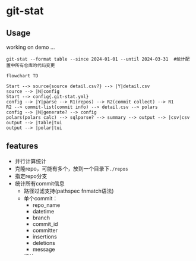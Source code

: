 # git-stat

## Usage

working on demo ...

```shell
git-stat --format table --since 2024-01-01 --until 2024-03-31  #统计配置中所有仓库的代码变更
```

```mermaid
flowchart TD

Start --> source{source detail.csv?} --> |Y|detail.csv
source --> |N|config
Start --> config{.git-stat.yml}
config --> |Y|parse --> R1(repos) --> R2(commit collect) --> R1
R2 --> commit-list(commit info) --> detail.csv --> polars
config --> |N|generate? --> config
polars(polars calc) --> sqlparse? --> summary --> output --> |csv|csv
output --> |table|tui
output --> |polar|tui
```

## features

- 并行计算统计
- 克隆repo，可能有多个，放到一个目录下`./repos`
- 指定repo分支
- 统计所有commit信息
  - 路径过滤支持(pathspec fnmatch语法)
  - 单个commit：
    - repo_name
    - datetime
    - branch
    - commit_id
    - committer
    - insertions
    - deletions
    - message
  - 统计
    - 作者alias聚合
    - insertions/deletions sum
    - 时间过滤
    - 输出一份detail文件作为过程
  - 支持MR识别（这部分代码不应统计，如果一个commit parent_count > 1，则应该是合并commit）
  - [ ] polars 加载和计算detail.csv：交互式的，下面展示结果，上面input输入信息
- output
  - csv
  - tui(ratatui)
    - table
    - [ ] graph

## 交叉编译

要在MacOS上使用Cargo交叉编译Windows程序，您需要确保已经安装了对应的目标工具链，并在构建时指定正确的目标平台。以下是详细步骤：

### 安装Windows目标工具链

首先，确保你已经安装了`rustup`。然后，安装适用于Windows的工具链。对于64位Windows（最常见的情况），你需要安装`x86_64-pc-windows-gnu`或`x86_64-pc-windows-msvc`工具链。这里我们以`x86_64-pc-windows-gnu`为例，因为它不需要Windows SDK并且与MinGW兼容：

```sh
rustup target add x86_64-pc-windows-gnu
```

### 配置Cargo

对于简单的项目，直接在Cargo命令中指定目标平台即可。如果你的项目依赖于特定的Windows库或者需要更复杂的配置，可能需要在`Cargo.toml`中设置特定的属性或依赖项。

### 交叉编译

现在，你可以使用以下命令来交叉编译你的Rust项目为Windows可执行文件：

```sh
# brew install mingw-w64  // macos安装
cargo build --target=x86_64-pc-windows-gnu
```

这将在`target/x86_64-pc-windows-gnu/debug/`目录下生成一个Windows可执行文件。

### 注意事项

- **链接器**: 使用`x86_64-pc-windows-gnu`工具链时，Cargo默认会尝试使用MinGW-w64提供的链接器。如果遇到找不到链接器的问题，你可能需要安装MinGW-w64或确保其路径被正确配置到系统PATH中。
- **DLLs**: 如果你的程序依赖于动态库（DLLs），在Windows上运行时需要确保这些DLLs可用。交叉编译不会生成这些DLLs，你可能需要从适当的地方获取它们。
- **UI框架**: 如果你的程序使用了特定于操作系统的UI框架（如Windows的winapi），请确保你的代码适当地处理了平台差异。

通过上述步骤，你就可以在MacOS上成功地交叉编译出适用于Windows的Rust程序了。